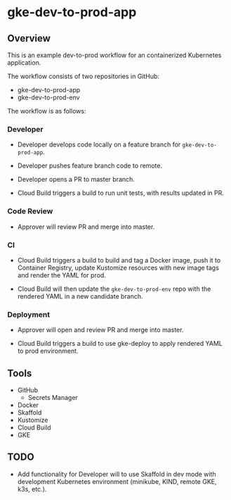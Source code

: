 # gke-dev-to-prod-app

## Overview

This is an example dev-to-prod workflow for an containerized Kubernetes application.

The workflow consists of two repositories in GitHub:
- gke-dev-to-prod-app
- gke-dev-to-prod-env

The workflow is as follows:

### Developer 
- Developer develops code locally on a feature branch for `gke-dev-to-prod-app`.

- Developer pushes feature branch code to remote.

- Developer opens a PR to master branch.

- Cloud Build triggers a build to run unit tests, with results updated in PR.

### Code Review

- Approver will review PR and merge into master.

### CI

- Cloud Build triggers a build to build and tag a Docker image, push it to Container Registry, update Kustomize resources with new image tags and render the YAML for prod.

- Cloud Build will then update the `gke-dev-to-prod-env` repo with the rendered YAML in a new candidate branch.

### Deployment 

- Approver will open and review PR and merge into master. 

- Cloud Build triggers a build to use gke-deploy to apply rendered YAML to prod environment.

## Tools 

- GitHub
    - Secrets Manager
- Docker
- Skaffold
- Kustomize
- Cloud Build
- GKE

## TODO

- Add functionality for Developer will to use Skaffold in dev mode with development Kubernetes environment (minikube, KIND, remote GKE, k3s, etc.).

